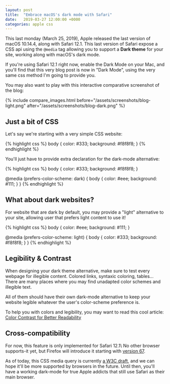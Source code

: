 ```yaml
---
layout: post
title:  "Embrace macOS's dark mode with Safari"
date:   2019-03-27 12:00:00 +0000
categories: apple css
---
```


This last monday (March 25, 2019), Apple released the last version of macOS 10.14.4, along with Safari 12.1.
This last version of Safari expose a CSS api using the `@media` tag allowing you to support a **Dark theme** for your site, working along with macOS's dark mode.

<!--more-->

If you're using Safari 12.1 right now, enable the Dark Mode on your Mac, and you'll find that this very blog post is now in "Dark Mode", using the very same css method I'm going to provide you.

You may also want to play with this interactive comparative screenshot of the blog:

{% include compare_images.html before="/assets/screenshots/blog-light.png" after="/assets/screenshots/blog-dark.png" %}

## Just a bit of CSS

Let's say we're starting with a very simple CSS website:

{% highlight css %}
body {
    color: #333;
    background: #f8f8f8;
}
{% endhighlight %}

You'll just have to provide extra declaration for the dark-mode alternative:

{% highlight css %}
body {
    color: #333;
    background: #f8f8f8;
}

@media (prefers-color-scheme: dark) {
    body {
        color: #eee;
        background: #111;
    }
}
{% endhighlight %}

## What about dark websites?

For website that are dark by default, you may provide a "light" alternative to your site, allowing user that prefers light content to use it!

{% highlight css %}
body {
    color: #eee;
    background: #111;
}

@media (prefers-color-scheme: light) {
    body {
        color: #333;
        background: #f8f8f8;
    }
}
{% endhighlight %}

## Legibility & Contrast

When designing your dark theme alternative, make sure to test every webpage for illegible content. Colored links, syntaxic coloring, tables... There are many places where you may find unadapted color schemes and illegible text.

All of them should have their own dark-mode alternative to keep your website legible whatever the user's color-scheme preference is.

To help you with colors and legibility, you may want to read this cool article: [Color Contrast for Better Readability][color-contrast]

## Cross-compatibility

For now, this feature is only implemented for Safari 12.1\\
No other browser supports-it yet, but Firefox will introduce it starting with [version 67][firefox-nightly].

As of today, this CSS media query is currently [a W3C draft][w3c-draft], and we can hope it'll be more supported by browsers in the future.
Until then, you'll have a working dark-mode for true Apple addicts that still use Safari as their main browser.

[color-contrast]: https://www.viget.com/articles/color-contrast/
[firefox-nightly]: https://www.mozilla.org/en-US/firefox/67.0a1/releasenotes/
[w3c-draft]: https://drafts.csswg.org/mediaqueries-5/#descdef-media-prefers-color-scheme
